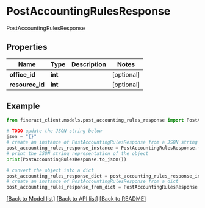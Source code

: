 # PostAccountingRulesResponse

PostAccountingRulesResponse

## Properties

Name | Type | Description | Notes
------------ | ------------- | ------------- | -------------
**office_id** | **int** |  | [optional] 
**resource_id** | **int** |  | [optional] 

## Example

```python
from fineract_client.models.post_accounting_rules_response import PostAccountingRulesResponse

# TODO update the JSON string below
json = "{}"
# create an instance of PostAccountingRulesResponse from a JSON string
post_accounting_rules_response_instance = PostAccountingRulesResponse.from_json(json)
# print the JSON string representation of the object
print(PostAccountingRulesResponse.to_json())

# convert the object into a dict
post_accounting_rules_response_dict = post_accounting_rules_response_instance.to_dict()
# create an instance of PostAccountingRulesResponse from a dict
post_accounting_rules_response_from_dict = PostAccountingRulesResponse.from_dict(post_accounting_rules_response_dict)
```
[[Back to Model list]](../README.md#documentation-for-models) [[Back to API list]](../README.md#documentation-for-api-endpoints) [[Back to README]](../README.md)


